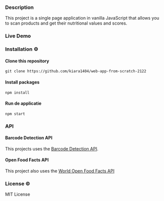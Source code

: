 ### Description
<!-- ☝️ replace this description with a description of your own work -->
This project is a single page application in vanilla JavaScript that allows you to scan products and get their nutritional values and scores.

### Live Demo
<!-- Add a nice poster image here at the end of the week, showing off your shiny frontend 📸 -->

### Installation ⚙️

#### Clone this repository
`git clone https://github.com/kiara1404/web-app-from-scratch-2122`

#### Install packages
`npm install`

#### Run de applicatie
`npm start`

<!-- ...but how does one use this project? What are its features 🤔 -->

### API
#### Barcode Detection API
This projects uses the [Barcode Detection API](https://developer.mozilla.org/en-US/docs/Web/API/Barcode_Detection_API).

#### Open Food Facts API
This project also uses the [World Open Food Facts API](https://world.openfoodfacts.org/data)
<!-- Maybe a checklist of done stuff and stuff still on your wishlist? ✅ -->

### License ©
MIT License
<!-- How about a license here? 📜 (or is it a licence?) 🤷 -->
